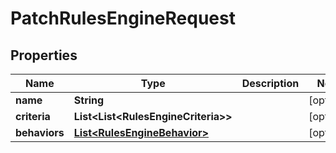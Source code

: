 

# PatchRulesEngineRequest


## Properties

| Name | Type | Description | Notes |
|------------ | ------------- | ------------- | -------------|
|**name** | **String** |  |  [optional] |
|**criteria** | **List&lt;List&lt;RulesEngineCriteria&gt;&gt;** |  |  [optional] |
|**behaviors** | [**List&lt;RulesEngineBehavior&gt;**](RulesEngineBehavior.md) |  |  [optional] |



